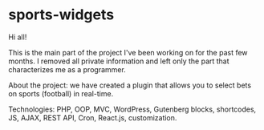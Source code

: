# sports-widgets

Hi all!

This is the main part of the project I've been working on for the past few months.
I removed all private information and left only the part that characterizes me as a programmer.

About the project: we have created a plugin that allows you to select bets on sports (football) in real-time.

Technologies: PHP, OOP, MVC, WordPress, Gutenberg blocks, shortcodes, JS, AJAX, REST API, Cron, React.js, customization.
